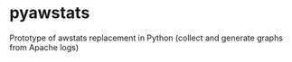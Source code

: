 pyawstats
=========

Prototype of awstats replacement in Python (collect and generate graphs from Apache logs)
